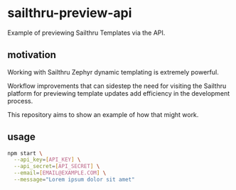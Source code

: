 # sailthru-preview-api
Example of previewing Sailthru Templates via the API.

## motivation

Working with Sailthru Zephyr dynamic templating is extremely powerful.

Workflow improvements that can sidestep the need for visiting the Sailthru platform
for previewing template updates add efficiency in the development process.

This repository aims to show an example of how that might work.

## usage

```bash
npm start \
  --api_key=[API_KEY] \
  --api_secret=[API_SECRET] \
  --email=[EMAIL@EXAMPLE.COM] \
  --message="Lorem ipsum dolor sit amet"
```
